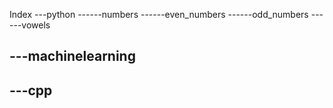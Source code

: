 Index
---python
------numbers
------even_numbers
------odd_numbers
------vowels

---machinelearning
------

---cpp
------


